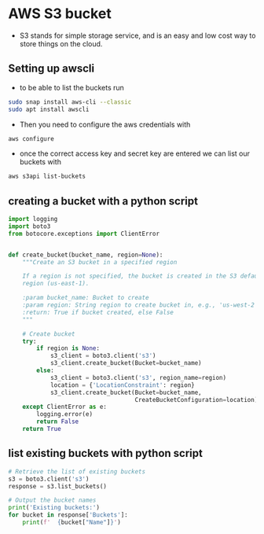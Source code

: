 # AWS S3 bucket

- S3 stands for simple storage service, and is an easy and low cost way to store things on the cloud. 

## Setting up awscli
- to be able to list the buckets run
```bash
sudo snap install aws-cli --classic
sudo apt install awscli
```
- Then you need to configure the aws credentials with
```bash
aws configure
```
- once the correct access key and secret key are entered we can list our buckets with 
```bash
aws s3api list-buckets
```

## creating a bucket with a python script
```python
import logging
import boto3
from botocore.exceptions import ClientError


def create_bucket(bucket_name, region=None):
    """Create an S3 bucket in a specified region

    If a region is not specified, the bucket is created in the S3 default
    region (us-east-1).

    :param bucket_name: Bucket to create
    :param region: String region to create bucket in, e.g., 'us-west-2'
    :return: True if bucket created, else False
    """

    # Create bucket
    try:
        if region is None:
            s3_client = boto3.client('s3')
            s3_client.create_bucket(Bucket=bucket_name)
        else:
            s3_client = boto3.client('s3', region_name=region)
            location = {'LocationConstraint': region}
            s3_client.create_bucket(Bucket=bucket_name,
                                    CreateBucketConfiguration=location)
    except ClientError as e:
        logging.error(e)
        return False
    return True
```

## list existing buckets with python script
```python
# Retrieve the list of existing buckets
s3 = boto3.client('s3')
response = s3.list_buckets()

# Output the bucket names
print('Existing buckets:')
for bucket in response['Buckets']:
    print(f'  {bucket["Name"]}')
```